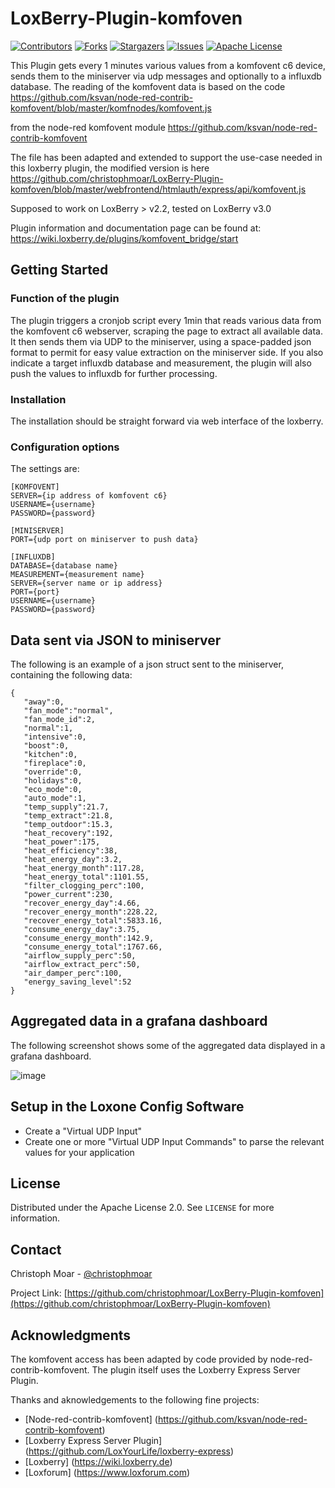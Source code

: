 # LoxBerry-Plugin-komfoven

<!-- PROJECT SHIELDS -->
[![Contributors][contributors-shield]][contributors-url]
[![Forks][forks-shield]][forks-url]
[![Stargazers][stars-shield]][stars-url]
[![Issues][issues-shield]][issues-url]
[![Apache License][license-shield]][license-url]

This Plugin gets every 1 minutes various values from a komfovent c6 device, sends them to the miniserver via udp messages and optionally to a influxdb database. The reading of the komfovent data is based on the code
https://github.com/ksvan/node-red-contrib-komfovent/blob/master/komfnodes/komfovent.js

from the node-red komfovent module
https://github.com/ksvan/node-red-contrib-komfovent

The file has been adapted and extended to support the use-case needed in this loxberry plugin, the modified version is here
https://github.com/christophmoar/LoxBerry-Plugin-komfoven/blob/master/webfrontend/htmlauth/express/api/komfovent.js

Supposed to work on LoxBerry > v2.2, tested on LoxBerry v3.0

Plugin information and documentation page can be found at:
https://wiki.loxberry.de/plugins/komfovent_bridge/start

<!-- GETTING STARTED -->
## Getting Started

### Function of the plugin
The plugin triggers a cronjob script every 1min that reads various data from the komfovent c6 webserver, scraping the page to extract all available data. It then sends them via UDP to the miniserver, using a space-padded json format to permit for easy value extraction on the miniserver side. If you also indicate a target influxdb database and measurement, the plugin will also push the values to influxdb for further processing.

### Installation
The installation should be straight forward via web interface of the loxberry.

### Configuration options
The settings are:

```
[KOMFOVENT]
SERVER={ip address of komfovent c6}
USERNAME={username}
PASSWORD={password}

[MINISERVER]
PORT={udp port on miniserver to push data}

[INFLUXDB]
DATABASE={database name}
MEASUREMENT={measurement name}
SERVER={server name or ip address}
PORT={port}
USERNAME={username}
PASSWORD={password}
```

## Data sent via JSON to miniserver
The following is an example of a json struct sent to the miniserver, containing the following data:

```
{
   "away":0,
   "fan_mode":"normal",
   "fan_mode_id":2,
   "normal":1,
   "intensive":0,
   "boost":0,
   "kitchen":0,
   "fireplace":0,
   "override":0,
   "holidays":0,
   "eco_mode":0,
   "auto_mode":1,
   "temp_supply":21.7,
   "temp_extract":21.8,
   "temp_outdoor":15.3,
   "heat_recovery":192,
   "heat_power":175,
   "heat_efficiency":38,
   "heat_energy_day":3.2,
   "heat_energy_month":117.28,
   "heat_energy_total":1101.55,
   "filter_clogging_perc":100,
   "power_current":230,
   "recover_energy_day":4.66,
   "recover_energy_month":228.22,
   "recover_energy_total":5833.16,
   "consume_energy_day":3.75,
   "consume_energy_month":142.9,
   "consume_energy_total":1767.66,
   "airflow_supply_perc":50,
   "airflow_extract_perc":50,
   "air_damper_perc":100,
   "energy_saving_level":52
}
```

## Aggregated data in a grafana dashboard
The following screenshot shows some of the aggregated data displayed in a grafana dashboard.

![image](https://user-images.githubusercontent.com/62471240/225679930-cc5b9c65-a4d5-412e-9dc7-19d68542c32c.png)

## Setup in the Loxone Config Software
* Create a "Virtual UDP Input"
* Create one or more "Virtual UDP Input Commands" to parse the relevant values for your application

<!-- LICENSE -->
## License

Distributed under the Apache License 2.0. See `LICENSE` for more information.

<!-- CONTACT -->
## Contact

Christoph Moar - [@christophmoar](https://twitter.com/christophmoar) 

Project Link: [https://github.com/christophmoar/LoxBerry-Plugin-komfoven](https://github.com/christophmoar/LoxBerry-Plugin-komfoven)

<!-- ACKNOWLEDGMENTS -->
## Acknowledgments

The komfovent access has been adapted by code provided by node-red-contrib-komfovent.
The plugin itself uses the Loxberry Express Server Plugin.

Thanks and aknowledgements to the following fine projects:
* [Node-red-contrib-komfovent] (https://github.com/ksvan/node-red-contrib-komfovent)
* [Loxberry Express Server Plugin] (https://github.com/LoxYourLife/loxberry-express)
* [Loxberry] (https://wiki.loxberry.de)
* [Loxforum] (https://www.loxforum.com)


<!-- MARKDOWN LINKS & IMAGES -->
[contributors-shield]: https://img.shields.io/github/contributors/christophmoar/LoxBerry-Plugin-komfoven.svg?style=for-the-badge
[contributors-url]: https://github.com/christophmoar/LoxBerry-Plugin-komfoven/graphs/contributors
[forks-shield]: https://img.shields.io/github/forks/christophmoar/LoxBerry-Plugin-komfoven.svg?style=for-the-badge
[forks-url]: https://github.com/christophmoar/LoxBerry-Plugin-komfoven/network/members
[stars-shield]: https://img.shields.io/github/stars/christophmoar/LoxBerry-Plugin-komfoven.svg?style=for-the-badge
[stars-url]: https://github.com/christophmoar/LoxBerry-Plugin-komfoven/stargazers
[issues-shield]: https://img.shields.io/github/issues/christophmoar/LoxBerry-Plugin-komfoven.svg?style=for-the-badge
[issues-url]: https://github.com/christophmoar/LoxBerry-Plugin-komfoven/issues
[license-shield]: https://img.shields.io/github/license/christophmoar/LoxBerry-Plugin-komfoven.svg?style=for-the-badge
[license-url]: https://github.com/christophmoar/LoxBerry-Plugin-komfoven/blob/main/LICENSE


